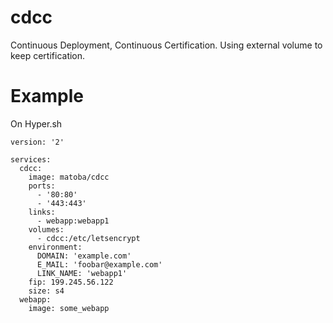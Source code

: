 # cdcc
Continuous Deployment, Continuous Certification. Using external volume to keep certification.

Example
=======

On Hyper.sh

```
version: '2'

services:
  cdcc:
    image: matoba/cdcc
    ports:
      - '80:80'
      - '443:443'
    links:
      - webapp:webapp1
    volumes: 
      - cdcc:/etc/letsencrypt
    environment:
      DOMAIN: 'example.com'
      E_MAIL: 'foobar@example.com'
      LINK_NAME: 'webapp1'
    fip: 199.245.56.122
    size: s4
  webapp:
    image: some_webapp
```

